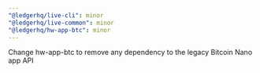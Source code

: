 ```yaml
---
"@ledgerhq/live-cli": minor
"@ledgerhq/live-common": minor
"@ledgerhq/hw-app-btc": minor
---
```


Change hw-app-btc to remove any dependency to the legacy Bitcoin Nano app API

